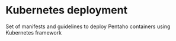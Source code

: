 # Kubernetes deployment
Set of manifests and guidelines to deploy Pentaho containers using Kubernetes framework
